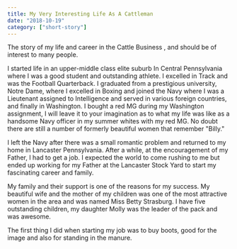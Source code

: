 ```yaml
---
title: My Very Interesting Life As A Cattleman
date: "2018-10-19"
category: ["short-story"]
---
```


The story of my life and career in the Cattle Business , and should be of interest to many people.

I started life in an upper-middle class elite suburb In Central Pennsylvania where I was a good student and outstanding athlete. I excelled in Track and was the Football Quarterback.  I graduated from a prestigious university, Notre Dame, where I excelled in Boxing and joined the Navy where I was a Lieutenant assigned to Intelligence and served in various foreign countries, and finally in Washington. I bought a red MG during my Washington assignment, I will leave it to your imagination as to what my life was like as a handsome Navy officer in my summer whites with my red MG.  No doubt there are still a number of formerly beautiful women that remember "Billy."

I left the Navy after there was a small romantic problem and returned to my home in Lancaster Pennsylvania.  After a while, at the encouragement of my Father, I had to get a job.  I expected the world to come rushing to me but ended up working for my Father at the Lancaster Stock Yard to start my fascinating career and family.

My family and their support is one of the reasons for my success.  My beautiful wife and the mother of my children was one of the most attractive women in the area and was named Miss Betty Strasburg.  I have five outstanding children, my daughter Molly was the leader of the pack and was awesome.

The first thing I did when starting my job was to buy boots, good for the image and also for standing in the manure.
